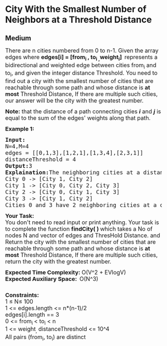 # City With the Smallest Number of Neighbors at a Threshold Distance
## Medium
<div class="problems_problem_content__Xm_eO" style="user-select: auto;"><p style="user-select: auto;"><span style="font-size: 18px; user-select: auto;">There are n&nbsp;cities numbered from 0&nbsp;to n-1. Given the array edges&nbsp;where <strong style="user-select: auto;">edges[i] = [from<sub style="user-select: auto;">i&nbsp;</sub>, to<sub style="user-select: auto;">i ,</sub>weight<sub style="user-select: auto;">i</sub>]<sub style="user-select: auto;">&nbsp;</sub></strong>&nbsp;represents a bidirectional and weighted edge between cities from<sub style="user-select: auto;">i</sub>&nbsp;and to<sub style="user-select: auto;">i</sub>, and given the integer distance Threshold. You need to find out a city&nbsp;with the smallest number of cities that are reachable through some path and whose distance is&nbsp;<strong style="user-select: auto;">at most</strong>&nbsp;Threshold Distance, If there are multiple such cities, our answer will&nbsp;be the city with the greatest number.</span></p>

<p style="user-select: auto;"><span style="font-size: 18px; user-select: auto;"><strong style="user-select: auto;">Note:</strong> that the distance of a path connecting cities&nbsp;<em style="user-select: auto;"><strong style="user-select: auto;">i</strong></em>&nbsp;and&nbsp;<em style="user-select: auto;"><strong style="user-select: auto;">j</strong></em>&nbsp;is equal to the sum of the edges' weights along that path.</span></p>

<p style="user-select: auto;"><strong style="user-select: auto;"><span style="font-size: 18px; user-select: auto;">Example 1:</span></strong></p>

<pre style="user-select: auto;"><strong style="user-select: auto;"><span style="font-size: 18px; user-select: auto;">Input:</span></strong>
<span style="font-size: 18px; user-select: auto;">N=4,M=4</span>
<span style="font-size: 18px; user-select: auto;">edges = [[0,1,3],[1,2,1],[1,3,4],[2,3,1]]</span>
<span style="font-size: 18px; user-select: auto;">distanceThreshold = 4</span>
<strong style="user-select: auto;"><span style="font-size: 18px; user-select: auto;">Output:</span></strong><span style="font-size: 18px; user-select: auto;">3</span>
<strong style="user-select: auto;"><span style="font-size: 18px; user-select: auto;">Explaination:</span></strong><span style="font-size: 18px; user-select: auto;">The neighboring cities at a distanceThreshold = 4 for each city are:
City 0 -&gt; [City 1, City 2]&nbsp;
City 1 -&gt; [City 0, City 2, City 3]&nbsp;
City 2 -&gt; [City 0, City 1, City 3]&nbsp;
City 3 -&gt; [City 1, City 2]&nbsp;
Cities 0 and 3 have 2 neighboring cities at a distanceThreshold = 4, but we have to return city 3 since it has the greatest number.</span>
</pre>

<p style="user-select: auto;"><strong style="user-select: auto;"><span style="font-size: 18px; user-select: auto;">Your Task:</span></strong><br style="user-select: auto;">
<span style="font-size: 18px; user-select: auto;">You don't need to read input or print anything. Your task is to complete the function&nbsp;<strong style="user-select: auto;">findCity( )&nbsp;</strong>which takes a No of nodes N and vector of edges and ThresHold Distance. and Return the city with the smallest number of cities that are reachable through some path and whose distance is&nbsp;<strong style="user-select: auto;">at most</strong>&nbsp;Threshold Distance, If there are multiple such cities, return the city with the greatest number.</span></p>

<p style="user-select: auto;"><span style="font-size: 18px; user-select: auto;"><strong style="user-select: auto;">Expected Time Complexity:&nbsp;</strong>O(V^2 + EVlogV)</span><br style="user-select: auto;">
<span style="font-size: 18px; user-select: auto;"><strong style="user-select: auto;">Expected Auxiliary Space:&nbsp;&nbsp;</strong>O(N^3)</span></p>

<p style="user-select: auto;"><br style="user-select: auto;">
<span style="font-size: 18px; user-select: auto;"><strong style="user-select: auto;">Constraints:</strong><br style="user-select: auto;">
1 ≤ N≤ 100<br style="user-select: auto;">
1 &lt;= edges.length &lt;= n*(n-1)/2<br style="user-select: auto;">
edges[i].length == 3<br style="user-select: auto;">
0 &lt;= from<sub style="user-select: auto;">i&nbsp;</sub>&lt; to<sub style="user-select: auto;">i</sub>&nbsp;&lt; n<br style="user-select: auto;">
1 &lt;= weight<sub style="user-select: auto;">,&nbsp;</sub>distanceThreshold &lt;= 10^4<br style="user-select: auto;">
All pairs (from<sub style="user-select: auto;">i</sub>, to<sub style="user-select: auto;">i</sub>) are distinct</span></p>
</div>